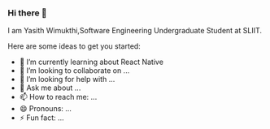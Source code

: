 ### Hi there 👋

I am Yasith Wimukthi,Software Engineering Undergraduate Student at SLIIT.

Here are some ideas to get you started:

- 🌱 I’m currently learning about React Native
- 👯 I’m looking to collaborate on ...
- 🤔 I’m looking for help with ...
- 💬 Ask me about ...
- 📫 How to reach me: ...
- 😄 Pronouns: ...
- ⚡ Fun fact: ...

